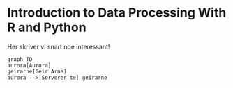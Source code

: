 # Introduction to Data Processing With R and Python

Her skriver vi snart noe interessant!

```mermaid
graph TD
aurora[Aurora]
geirarne[Geir Arne]
aurora -->|Serverer te| geirarne
```
